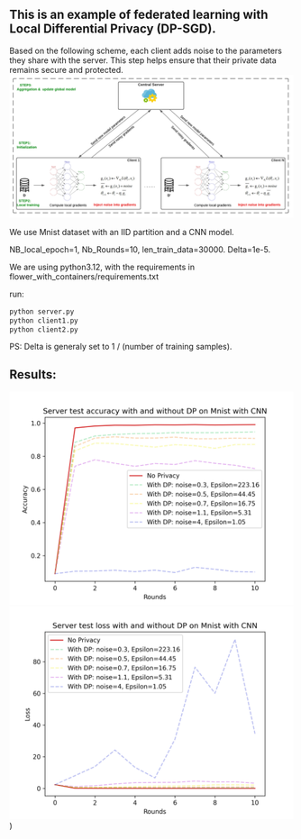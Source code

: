 ## This is an example of federated learning with Local Differential Privacy (DP-SGD).

Based on the following scheme, each client adds noise to the parameters they share with the server. This step helps ensure that their private data remains secure and protected.
![image info](DP_architect.png)


We use Mnist dataset with an IID partition and a CNN model.  

NB_local_epoch=1, Nb_Rounds=10, len_train_data=30000. Delta=1e-5. 

We are using python3.12, with the requirements in flower_with_containers/requirements.txt

run:

    python server.py
    python client1.py
    python client2.py


PS: Delta is generaly set to 1 / (number of training samples).


## Results:
![image info](Server_acc_all.png)
![image info](Server_Loss_all.png))

